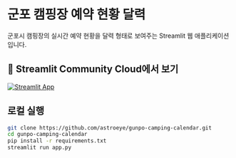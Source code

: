 # 군포 캠핑장 예약 현황 달력

군포시 캠핑장의 실시간 예약 현황을 달력 형태로 보여주는 Streamlit 웹 애플리케이션입니다.

## 🚀 Streamlit Community Cloud에서 보기

[![Streamlit App](https://static.streamlit.io/badges/streamlit_badge_black_white.svg)](https://your-app-name.streamlit.app)

## 로컬 실행

```bash
git clone https://github.com/astroeye/gunpo-camping-calendar.git
cd gunpo-camping-calendar
pip install -r requirements.txt
streamlit run app.py
```